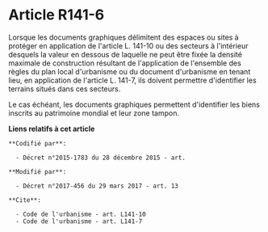 # Article R141-6

Lorsque les documents graphiques délimitent des espaces ou sites à protéger en application de l'article L. 141-10 ou des
secteurs à l'intérieur desquels la valeur en dessous de laquelle ne peut être fixée la densité maximale de construction
résultant de l'application de l'ensemble des règles du plan local d'urbanisme ou du document d'urbanisme en tenant lieu, en
application de l'article L. 141-7, ils doivent permettre d'identifier les terrains situés dans ces secteurs.

Le cas échéant, les documents graphiques permettent d'identifier les biens inscrits au patrimoine mondial et leur zone
tampon.

**Liens relatifs à cet article**

	**Codifié par**:

	  - Décret n°2015-1783 du 28 décembre 2015 - art.

	**Modifié par**:

	  - Décret n°2017-456 du 29 mars 2017 - art. 13

	**Cite**:

	  - Code de l'urbanisme - art. L141-10
	  - Code de l'urbanisme - art. L141-7
